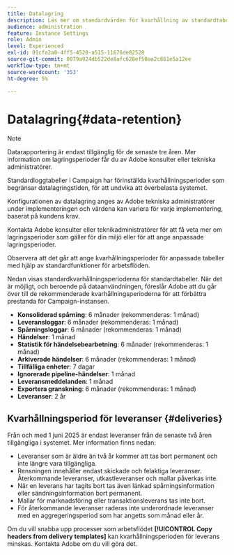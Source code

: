 ```yaml
---
title: Datalagring
description: Läs mer om standardvärden för kvarhållning av standardtabeller
audience: administration
feature: Instance Settings
role: Admin
level: Experienced
exl-id: 01cfa2a0-4ff5-4520-a515-11676de82528
source-git-commit: 0079a924db522de8afc628ef50aa2c861e5a12ee
workflow-type: tm+mt
source-wordcount: '353'
ht-degree: 5%

---
```


# Datalagring{#data-retention}

>[!NOTE]
>
>Datarapportering är endast tillgänglig för de senaste tre åren. Mer information om lagringsperioder får du av Adobe konsulter eller tekniska administratörer.

Standardloggtabeller i Campaign har förinställda kvarhållningsperioder som begränsar datalagringstiden, för att undvika att överbelasta systemet.

Konfigurationen av datalagring anges av Adobe tekniska administratörer under implementeringen och värdena kan variera för varje implementering, baserat på kundens krav.

Kontakta Adobe konsulter eller teknikadministratörer för att få veta mer om lagringsperioder som gäller för din miljö eller för att ange anpassade lagringsperioder.

Observera att det går att ange kvarhållningsperioder för anpassade tabeller med hjälp av standardfunktioner för arbetsflöden.

Nedan visas standardkvarhållningsperioderna för standardtabeller. När det är möjligt, och beroende på dataanvändningen, föreslår Adobe att du går över till de rekommenderade kvarhållningsperioderna för att förbättra prestanda för Campaign-instansen.

* **Konsoliderad spårning**: 6 månader (rekommenderas: 1 månad)
* **Leveransloggar**: 6 månader (rekommenderas: 1 månad)
* **Spårningsloggar**: 6 månader (rekommenderas: 1 månad)
* **Händelser**: 1 månad
* **Statistik för händelsebearbetning**: 6 månader (rekommenderas: 1 månad)
* **Arkiverade händelser**: 6 månader (rekommenderas: 1 månad)
* **Tillfälliga enheter**: 7 dagar
* **Ignorerade pipeline-händelser**: 1 månad
* **Leveransmeddelanden**: 1 månad
* **Exportera granskning**: 6 månader (rekommenderas: 1 månad)
* **Leveranser**: 2 år

## Kvarhållningsperiod för leveranser {#deliveries}

<!-- By default, the retention period for deliveries is unlimited.-->

Från och med 1 juni 2025 är endast leveranser från de senaste två åren tillgängliga i systemet. Mer information finns nedan:

* Leveranser som är äldre än två år kommer att tas bort permanent och inte längre vara tillgängliga.
* Rensningen innehåller endast skickade och felaktiga leveranser. Återkommande leveranser, utkastleveranser och mallar påverkas inte.
* När en leverans har tagits bort tas även länkad spårningsinformation eller sändningsinformation bort permanent.
* Mallar för marknadsföring eller transaktionsleverans tas inte bort.
* För återkommande leveranser raderas inte underordnade leveranser med en aggregeringsperiod som har angetts som månad eller år.

Om du vill snabba upp processer som arbetsflödet **[!UICONTROL Copy headers from delivery templates]** kan kvarhållningsperioden för leverans minskas. Kontakta Adobe om du vill göra det.

<!--

However, if there is a high volume of deliveries on your instance, you can update the **NmsCleanup_DeliveryPurgeDelay** option available from the **[!UICONTROL Administration]** > **[!UICONTROL Application settings]** menu.

Each time the **[!UICONTROL Database cleanup]** workflow is run, the deliveries meeting the conditions set for this option will be deleted.

-->

<!--

When updating the **NmsCleanup_DeliveryPurgeDelay** option, it is recommended to proceed gradually with multiple iterations. For example, you can start by setting the value to 300 days, then 180 days, then 120 days, and so on - making sure iterations are at least 2 days apart. Otherwise, the **[!UICONTROL Database cleanup]** workflow may take much longer because of a large number of deliveries to delete.

This action can help speeding up processes such as the **[!UICONTROL Copy headers from delivery templates]** workflow. Learn more on technical workflows in [this section](technical-workflows.md).

The default value for the **NmsCleanup_DeliveryPurgeDelay** option is `-1`. In this case, no delivery is deleted.

For example, if you set it to `180`, any non-template deliveries that have not been updated in the last 180 days will be deleted when the **[!UICONTROL Database cleanup]** workflow is run.

-->


